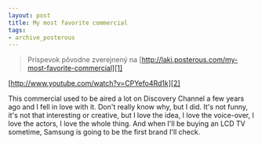 ```yaml
---
layout: post
title: My most favorite commercial
tags:
- archive_posterous
---
```

> Príspevok pôvodne zverejnený na [http://laki.posterous.com/my-most-favorite-commercial][1]

[http://www.youtube.com/watch?v=CPYefo4Rd1k][2]

This commercial used to be aired a lot on Discovery Channel a few years ago and I fell in love with it. Don't really know why, but I did. It's not funny, it's not that interesting or creative, but I love the idea, I love the voice-over, I love the actors, I love the whole thing. And when I'll be buying an LCD TV sometime, Samsung is going to be the first brand I'll check.

[1]: http://laki.posterous.com/my-most-favorite-commercial
[2]: http://www.youtube.com/watch?v=CPYefo4Rd1k